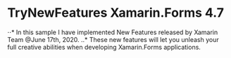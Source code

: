 # TryNewFeatures Xamarin.Forms 4.7
⋅⋅* In this sample I have implemented New Features released by Xamarin Team @June 17th, 2020.
..* These new features will let you unleash your full creative abilities when developing Xamarin.Forms applications.
